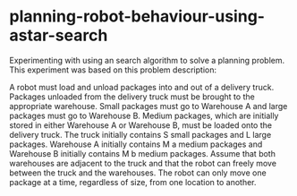 # planning-robot-behaviour-using-astar-search
Experimenting with using an search algorithm to solve a planning problem. This experiment was based on this problem description:

A robot must load and unload packages into and out of a delivery truck. Packages unloaded from the  delivery truck must be brought to the appropriate warehouse. Small packages must go to Warehouse A and  large packages must go to Warehouse B. Medium packages, which are initially stored in either Warehouse A or Warehouse B, must be loaded onto the delivery truck. The truck initially contains S small packages and L  large packages. Warehouse A initially contains M a  medium packages and Warehouse B initially contains M b medium packages. Assume that both warehouses are adjacent to the truck and that the robot can freely  move between the truck and the warehouses. The robot can only move one package at a time, regardless of size, from one location to another.
